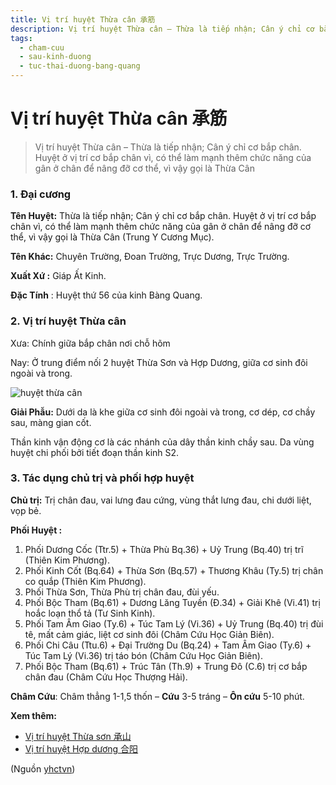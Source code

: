 ```yaml
---
title: Vị trí huyệt Thừa cân 承筋
description: Vị trí huyệt Thừa cân – Thừa là tiếp nhận; Cân ý chỉ cơ bắp chân. Huyệt ở vị trí cơ bắp chân vì, có thể làm mạnh thêm chức năng của gân ở chân để nâng đỡ cơ thể, vì vậy gọi là Thừa Cân 
tags:
  - cham-cuu
  - sau-kinh-duong
  - tuc-thai-duong-bang-quang
---
```


# Vị trí huyệt Thừa cân 承筋 

> Vị trí huyệt Thừa cân – Thừa là tiếp nhận; Cân ý chỉ cơ bắp chân. Huyệt ở vị trí cơ bắp chân vì, có thể làm mạnh thêm chức năng của gân ở chân để nâng đỡ cơ thể, vì vậy gọi là Thừa Cân 

### 1. Đại cương

**Tên Huyệt:** Thừa là tiếp nhận; Cân ý chỉ cơ bắp chân. Huyệt ở vị trí cơ bắp chân vì, có thể làm mạnh thêm chức năng của gân ở chân để nâng đỡ cơ thể, vì vậy gọi là Thừa Cân (Trung Y Cương Mục).

**Tên Khác:** Chuyên Trường, Đoan Trường, Trực Dương, Trực Trường.

**Xuất Xứ :** Giáp Ất Kinh.

**Đặc Tính** : Huyệt thứ 56 của kinh Bàng Quang.

### 2. Vị trí huyệt Thừa cân

Xưa: Chính giữa bắp chân nơi chỗ hõm

Nay: Ở trung điểm nối 2 huyệt Thừa Sơn và Hợp Dương, giữa cơ sinh đôi ngoài và trong.

![huyệt thừa cân](/imgs/yhctvn/huyet-thua-can-300x169.jpg)

**Giải Phẫu:** Dưới da là khe giữa cơ sinh đôi ngoài và trong, cơ dép, cơ chầy sau, màng gian cốt.

Thần kinh vận động cơ là các nhánh của dây thần kinh chầy sau. Da vùng huyệt chi phối bởi tiết đoạn thần kinh S2.

### 3. Tác dụng chủ trị và phối hợp huyệt

**Chủ trị:** Trị chân đau, vai lưng đau cứng, vùng thắt lưng đau, chi dưới liệt, vọp bẻ.

**Phối Huyệt :**

1. Phối Dương Cốc (Ttr.5) + Thừa Phù Bq.36) + Uỷ Trung (Bq.40) trị trĩ (Thiên Kim Phương).
2. Phối Kinh Cốt (Bq.64) + Thừa Sơn (Bq.57) + Thương Khâu (Ty.5) trị chân co quắp (Thiên Kim Phương).
3. Phối Thừa Sơn, Thừa Phù trị chân đau, đùi yếu.
4. Phối Bộc Tham (Bq.61) + Dương Lăng Tuyền (Đ.34) + Giải Khê (Vi.41) trị hoắc loạn thổ tả (Tư Sinh Kinh).
5. Phối Tam Âm Giao (Ty.6) + Túc Tam Lý (Vi.36) + Uỷ Trung (Bq.40) trị đùi tê, mất cảm giác, liệt cơ sinh đôi (Châm Cứu Học Giản Biên).
6. Phối Chi Câu (Ttu.6) + Đại Trường Du (Bq.24) + Tam Âm Giao (Ty.6) + Túc Tam Lý (Vi.36) trị táo bón (Châm Cứu Học Giản Biên).
7. Phối Bộc Tham (Bq.61) + Trúc Tân (Th.9) + Trung Đô (C.6) trị cơ bắp chân đau (Châm Cứu Học Thượng Hải).

**Châm Cứu**: Châm thẳng 1-1,5 thốn – **Cứu** 3-5 tráng – **Ôn cứu** 5-10 phút.

**Xem thêm:**

* [Vị trí huyệt Thừa sơn 承山](/yhctvn/vi-tri-huyet-thua-son-%e6%89%bf%e5%b1%b1/)
* [Vị trí huyệt Hợp dương 合阳](/yhctvn/vi-tri-huyet-hop-duong-%e5%90%88%e9%98%b3/)

(Nguồn <a href="https://yhctvn.com/vi-tri-huyet-thua-can-承筋/" target="_blank">yhctvn</a>)
